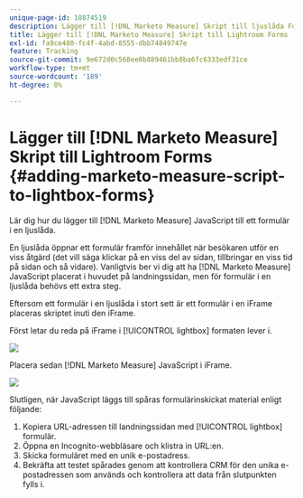 ```yaml
---
unique-page-id: 18874519
description: Lägger till [!DNL Marketo Measure] Skript till ljuslåda Forms - [!DNL Marketo Measure]
title: Lägger till [!DNL Marketo Measure] Skript till Lightroom Forms
exl-id: fa9ce480-fc4f-4abd-8555-dbb74849747e
feature: Tracking
source-git-commit: 9e672d0c568ee0b889461bb8ba6fc6333edf31ce
workflow-type: tm+mt
source-wordcount: '189'
ht-degree: 0%

---
```


# Lägger till [!DNL Marketo Measure] Skript till Lightroom Forms {#adding-marketo-measure-script-to-lightbox-forms}

Lär dig hur du lägger till [!DNL Marketo Measure] JavaScript till ett formulär i en ljuslåda.

En ljuslåda öppnar ett formulär framför innehållet när besökaren utför en viss åtgärd (det vill säga klickar på en viss del av sidan, tillbringar en viss tid på sidan och så vidare). Vanligtvis ber vi dig att ha [!DNL Marketo Measure] JavaScript placerat i huvudet på landningssidan, men för formulär i en ljuslåda behövs ett extra steg.

Eftersom ett formulär i en ljuslåda i stort sett är ett formulär i en iFrame placeras skriptet inuti den iFrame.

Först letar du reda på iFrame i [!UICONTROL lightbox] formaten lever i.

![](assets/1.png)

Placera sedan [!DNL Marketo Measure] JavaScript i iFrame.

![](assets/2.png)

Slutligen, när JavaScript läggs till spåras formulärinskickat material enligt följande:

1. Kopiera URL-adressen till landningssidan med [!UICONTROL lightbox] formulär.
1. Öppna en Incognito-webbläsare och klistra in URL:en.
1. Skicka formuläret med en unik e-postadress.
1. Bekräfta att testet spårades genom att kontrollera CRM för den unika e-postadressen som används och kontrollera att data från slutpunkten fylls i.
